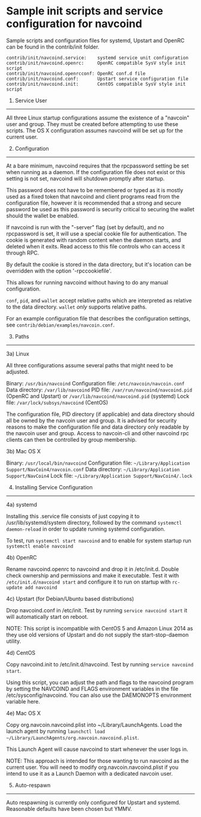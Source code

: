 Sample init scripts and service configuration for navcoind
==========================================================

Sample scripts and configuration files for systemd, Upstart and OpenRC
can be found in the contrib/init folder.

    contrib/init/navcoind.service:    systemd service unit configuration
    contrib/init/navcoind.openrc:     OpenRC compatible SysV style init script
    contrib/init/navcoind.openrcconf: OpenRC conf.d file
    contrib/init/navcoind.conf:       Upstart service configuration file
    contrib/init/navcoind.init:       CentOS compatible SysV style init script

1. Service User
---------------------------------

All three Linux startup configurations assume the existence of a "navcoin" user
and group.  They must be created before attempting to use these scripts.
The OS X configuration assumes navcoind will be set up for the current user.

2. Configuration
---------------------------------

At a bare minimum, navcoind requires that the rpcpassword setting be set
when running as a daemon.  If the configuration file does not exist or this
setting is not set, navcoind will shutdown promptly after startup.

This password does not have to be remembered or typed as it is mostly used
as a fixed token that navcoind and client programs read from the configuration
file, however it is recommended that a strong and secure password be used
as this password is security critical to securing the wallet should the
wallet be enabled.

If navcoind is run with the "-server" flag (set by default), and no rpcpassword is set,
it will use a special cookie file for authentication. The cookie is generated with random
content when the daemon starts, and deleted when it exits. Read access to this file
controls who can access it through RPC.

By default the cookie is stored in the data directory, but it's location can be overridden
with the option '-rpccookiefile'.

This allows for running navcoind without having to do any manual configuration.

`conf`, `pid`, and `wallet` accept relative paths which are interpreted as
relative to the data directory. `wallet` *only* supports relative paths.

For an example configuration file that describes the configuration settings,
see `contrib/debian/examples/navcoin.conf`.

3. Paths
---------------------------------

3a) Linux

All three configurations assume several paths that might need to be adjusted.

Binary:              `/usr/bin/navcoind`
Configuration file:  `/etc/navcoin/navcoin.conf`
Data directory:      `/var/lib/navcoind`
PID file:            `/var/run/navcoind/navcoind.pid` (OpenRC and Upstart) or `/var/lib/navcoind/navcoind.pid` (systemd)
Lock file:           `/var/lock/subsys/navcoind` (CentOS)

The configuration file, PID directory (if applicable) and data directory
should all be owned by the navcoin user and group.  It is advised for security
reasons to make the configuration file and data directory only readable by the
navcoin user and group.  Access to navcoin-cli and other navcoind rpc clients
can then be controlled by group membership.

3b) Mac OS X

Binary:              `/usr/local/bin/navcoind`
Configuration file:  `~/Library/Application Support/NavCoin4/navcoin.conf`
Data directory:      `~/Library/Application Support/NavCoin4`
Lock file:           `~/Library/Application Support/NavCoin4/.lock`

4. Installing Service Configuration
-----------------------------------

4a) systemd

Installing this .service file consists of just copying it to
/usr/lib/systemd/system directory, followed by the command
`systemctl daemon-reload` in order to update running systemd configuration.

To test, run `systemctl start navcoind` and to enable for system startup run
`systemctl enable navcoind`

4b) OpenRC

Rename navcoind.openrc to navcoind and drop it in /etc/init.d.  Double
check ownership and permissions and make it executable.  Test it with
`/etc/init.d/navcoind start` and configure it to run on startup with
`rc-update add navcoind`

4c) Upstart (for Debian/Ubuntu based distributions)

Drop navcoind.conf in /etc/init.  Test by running `service navcoind start`
it will automatically start on reboot.

NOTE: This script is incompatible with CentOS 5 and Amazon Linux 2014 as they
use old versions of Upstart and do not supply the start-stop-daemon utility.

4d) CentOS

Copy navcoind.init to /etc/init.d/navcoind. Test by running `service navcoind start`.

Using this script, you can adjust the path and flags to the navcoind program by
setting the NAVCOIND and FLAGS environment variables in the file
/etc/sysconfig/navcoind. You can also use the DAEMONOPTS environment variable here.

4e) Mac OS X

Copy org.navcoin.navcoind.plist into ~/Library/LaunchAgents. Load the launch agent by
running `launchctl load ~/Library/LaunchAgents/org.navcoin.navcoind.plist`.

This Launch Agent will cause navcoind to start whenever the user logs in.

NOTE: This approach is intended for those wanting to run navcoind as the current user.
You will need to modify org.navcoin.navcoind.plist if you intend to use it as a
Launch Daemon with a dedicated navcoin user.

5. Auto-respawn
-----------------------------------

Auto respawning is currently only configured for Upstart and systemd.
Reasonable defaults have been chosen but YMMV.
